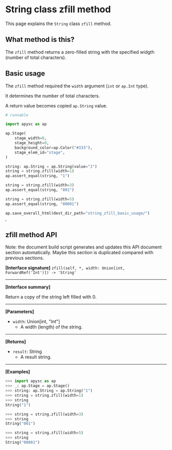 # String class zfill method

This page explains the `String` class `zfill` method.

## What method is this?

The `zfill` method returns a zero-filled string with the specified widgth (number of total characters).

## Basic usage

The `zfill` method required the `width` argument (`int` or `ap.Int` type).

It determines the number of total characters.

A return value becomes copied `ap.String` value.

```py
# runnable

import apysc as ap

ap.Stage(
    stage_width=0,
    stage_height=0,
    background_color=ap.Color("#333"),
    stage_elem_id="stage",
)

string: ap.String = ap.String(value="1")
string = string.zfill(width=1)
ap.assert_equal(string, "1")

string = string.zfill(width=3)
ap.assert_equal(string, "001")

string = string.zfill(width=5)
ap.assert_equal(string, "00001")

ap.save_overall_html(dest_dir_path="string_zfill_basic_usage/")
```

<iframe src="static/string_zfill_basic_usage/index.html" width="0" height="0"></iframe>

## zfill method API

<!-- Docstring: apysc._type.string_zfill_mixin.StringZfillMixIn.zfill -->

<span class="inconspicuous-txt">Note: the document build script generates and updates this API document section automatically. Maybe this section is duplicated compared with previous sections.</span>

**[Interface signature]** `zfill(self, *, width: Union[int, ForwardRef('Int')]) -> 'String'`<hr>

**[Interface summary]**

Return a copy of the string left filled with 0.<hr>

**[Parameters]**

- `width`: Union[int, "Int"]
  - A width (length) of the string.

<hr>

**[Returns]**

- `result`: String
  - A result string.

<hr>

**[Examples]**

```py
>>> import apysc as ap
>>> _: ap.Stage = ap.Stage()
>>> string: ap.String = ap.String("1")
>>> string = string.zfill(width=1)
>>> string
String("1")

>>> string = string.zfill(width=3)
>>> string
String("001")

>>> string = string.zfill(width=5)
>>> string
String("00001")
```